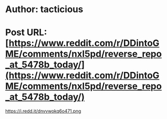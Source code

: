 # Author: tacticious
# Post URL: [https://www.reddit.com/r/DDintoGME/comments/nxl5pd/reverse_repo_at_5478b_today/](https://www.reddit.com/r/DDintoGME/comments/nxl5pd/reverse_repo_at_5478b_today/)


https://i.redd.it/dnvvwokq6o471.png
